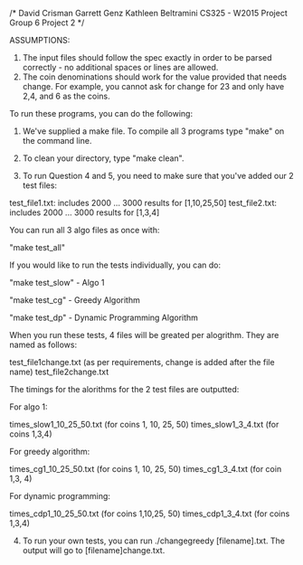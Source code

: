 /*
David Crisman
Garrett Genz
Kathleen Beltramini
CS325 - W2015
Project Group 6
Project 2
*/

ASSUMPTIONS:
1) The input files should follow the spec exactly in order to be parsed correctly - no additional spaces or lines are allowed.
2) The coin denominations should work for the value provided that needs change.  For example, you cannot ask for change for 23 and only have 2,4, and 6 as the 
coins.


To run these programs, you can do the following:

1) We've supplied a make file. To compile all 3 programs type "make" on the command line.

2) To clean your directory, type "make clean".

3) To run Question 4 and 5, you need to make sure that you've added our 2 test files:

test_file1.txt: includes 2000 ... 3000 results for [1,10,25,50]
test_file2.txt: includes 2000 ... 3000 results for [1,3,4]

You can run all 3 algo files as once with:  

"make test_all"

If you would like to run the tests individually, you can do:

"make test_slow" - Algo 1

"make test_cg"  - Greedy Algorithm

"make test_dp" - Dynamic Programming Algorithm

When you run these tests, 4 files will be greated per alogrithm.  They are named as follows:

test_file1change.txt (as per requirements, change is added after the file name)
test_file2change.txt


The timings for the alorithms for the 2 test files are outputted:

For algo 1:

times_slow1_10_25_50.txt (for coins 1, 10, 25, 50)
times_slow1_3_4.txt (for coins 1,3,4)


For greedy algorithm:

times_cg1_10_25_50.txt (for coins 1, 10, 25, 50)
times_cg1_3_4.txt (for coin 1,3, 4)


For dynamic programming:

times_cdp1_10_25_50.txt (for coins 1,10,25, 50)
times_cdp1_3_4.txt (for coins 1,3,4)


4) To run your own tests, you can run ./changegreedy [filename].txt.  The output will go to  [filename]change.txt.


